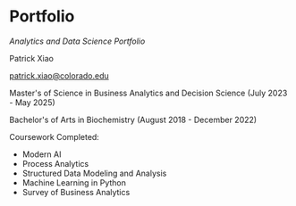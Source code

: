 # Portfolio
_Analytics and Data Science Portfolio_

Patrick Xiao

patrick.xiao@colorado.edu 

Master's of Science in Business Analytics and Decision Science (July 2023 - May 2025)

Bachelor's of Arts in Biochemistry (August 2018 - December 2022) 

Coursework Completed: 

* Modern AI
* Process Analytics
* Structured Data Modeling and Analysis
* Machine Learning in Python
* Survey of Business Analytics
